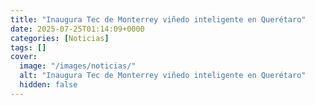 ```yaml
---
title: "Inaugura Tec de Monterrey viñedo inteligente en Querétaro"
date: 2025-07-25T01:14:09+0000
categories: [Noticias]
tags: []
cover:
  image: "/images/noticias/"
  alt: "Inaugura Tec de Monterrey viñedo inteligente en Querétaro"
  hidden: false
---
```



